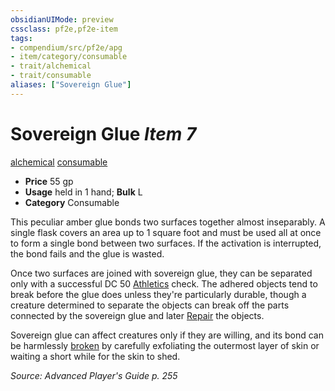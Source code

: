 ```yaml
---
obsidianUIMode: preview
cssclass: pf2e,pf2e-item
tags:
- compendium/src/pf2e/apg
- item/category/consumable
- trait/alchemical
- trait/consumable
aliases: ["Sovereign Glue"]
---
```

# Sovereign Glue *Item 7*  
[alchemical](/rules/traits/alchemical.md)  [consumable](/rules/traits/consumable.md)  

- **Price** 55 gp
- **Usage** held in 1 hand; **Bulk** L
- **Category** Consumable

This peculiar amber glue bonds two surfaces together almost inseparably. A single flask covers an area up to 1 square foot and must be used all at once to form a single bond between two surfaces. If the activation is interrupted, the bond fails and the glue is wasted.

Once two surfaces are joined with sovereign glue, they can be separated only with a successful DC 50 [Athletics](/compendium/skills.md#Athletics) check. The adhered objects tend to break before the glue does unless they're particularly durable, though a creature determined to separate the objects can break off the parts connected by the sovereign glue and later [Repair](/rules/actions/repair.md) the objects.

Sovereign glue can affect creatures only if they are willing, and its bond can be harmlessly [broken](/rules/conditions.md#Broken) by carefully exfoliating the outermost layer of skin or waiting a short while for the skin to shed.

*Source: Advanced Player's Guide p. 255*